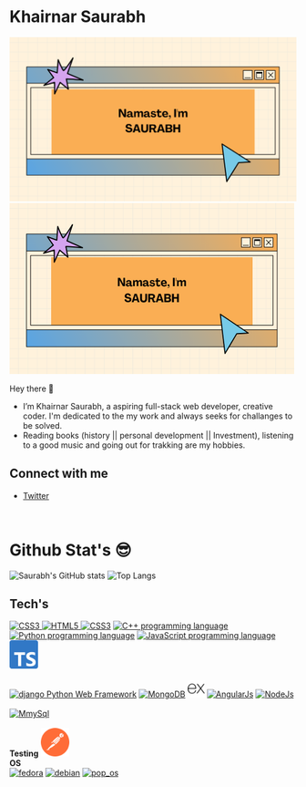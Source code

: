 # Khairnar Saurabh

![Saurabh's GitHub Banner](./assets/saurabh.png)
<img alt="Saurabh's Github Banner" height=300 width=500 src='./assets/saurabh.png'>

Hey there 👋

- I’m Khairnar Saurabh, a aspiring full-stack web developer, creative coder. I'm dedicated to the my work and always seeks for challanges to be solved. 
- Reading books (history || personal development || Investment), listening to a good music and going out for trakking are my hobbies.


## Connect with me 
- [Twitter](https://twitter.com/aka__sawy)
<br>

# Github Stat's :sunglasses:
![Saurabh's GitHub stats](https://github-readme-stats.vercel.app/api?username=khairnarsaurabh23&hide=total_stars_earned&theme=cobalt&show_icons=true)
![Top Langs](https://github-readme-stats.vercel.app/api/top-langs/?username=khairnarsaurabh23&layout=compact&theme=cobalt)


## Tech's


<a href='#'>
  <!-- CSS3 logo -->
  <img height="50" alt="CSS3" src="https://upload.wikimedia.org/wikipedia/commons/thumb/d/d5/CSS3_logo_and_wordmark.svg/256px-CSS3_logo_and_wordmark.svg.png">
  <!-- HTML5 logo -->
  <img height="40" alt="HTML5" src="https://upload.wikimedia.org/wikipedia/commons/3/38/HTML5_Badge.svg">
  <!-- bootstrap -->
  <img height="40" alt="CSS3" src="https://upload.wikimedia.org/wikipedia/commons/b/b2/Bootstrap_logo.svg"></a>
<!-- C++ logo -->
<a href="https://devdocs.io/cpp/"><img width="50" alt="C++ programming language" src="https://upload.wikimedia.org/wikipedia/commons/1/18/ISO_C%2B%2B_Logo.svg"></a>
<!-- Python logo -->
<a href="https://docs.python.org"><img width="50" alt="Python programming language" src="https://upload.wikimedia.org/wikipedia/commons/c/c3/Python-logo-notext.svg"></a>
<!-- JS logo -->
<a title="JS" href="https://developer.mozilla.org/en-US/docs/Web/JavaScript"><img width="50" alt="JavaScript programming language" src="https://upload.wikimedia.org/wikipedia/commons/9/99/Unofficial_JavaScript_logo_2.svg"></a>
<!-- Ts logo -->
<a title="TYPESCRIPT" href="https://www.typescriptlang.org/docs/"><img width="50" src="./assets/ts.svg"></a>
<br><br>
<!-- django logo -->
<a title="django" href="http://www.djangoproject.com"><img width="80" alt="django Python Web Framework" src="https://static.djangoproject.com/img/logos/django-logo-positive.svg"></a>
<!-- MongoDB logo -->
<a title="MongoDB" href="https://docs.mongodb.com"><img width="90" alt="MongoDB" src="https://upload.wikimedia.org/wikipedia/commons/9/93/MongoDB_Logo.svg"></a>
<!-- ExpressJs logo -->
<a title="ExpressJs" href="https://expressjs.com/"><img width="30" alt="ExpressJs" src="./assets/ex.svg"></a>
<!-- AngularJs logo -->
<a title="AngularJs" href="https://angular.io/"><img width="30" alt="AngularJs" src="https://upload.wikimedia.org/wikipedia/commons/c/cf/Angular_full_color_logo.svg"></a>
<!-- Nodejs logo -->
<a title="NodeJs" href="https://nodejs.org/"><img width="90" alt="NodeJs" src="https://upload.wikimedia.org/wikipedia/commons/7/7e/Node.js_logo_2015.svg"></a>
<!-- MmySql Logo -->
<br><br>
<a title="MySql" href="https://dev.mysql.com/doc/"><img width="60" alt="MmySql" src="https://www.mysql.com/common/logos/logo-mysql-170x115.png"></a>
<br><br>
<b>Testing</b>
<img width="50" alt="postman" style="display:inline" src="./assets/postman.svg">
<br>
<b>OS</b><br>
<a title="fedora linux 33" href="https://getfedora.org/"><img width="60" alt="fedora" src="https://upload.wikimedia.org/wikipedia/commons/b/bd/Fedora-logo.svg"></a>
<a title="debian linux" href="https://www.debian.org/"><img width="60" alt="debian" src="https://upload.wikimedia.org/wikipedia/commons/6/6c/Faenza-distributor-logo-debian.svg"></a>
<a title="pop os" href="https://pop.system76.com/"><img width="60" alt="pop_os" src="https://upload.wikimedia.org/wikipedia/commons/c/c5/Pop_OS-Logo-nobg.svg"></a>




